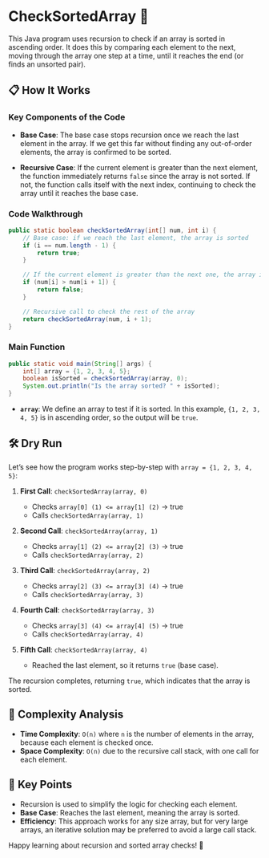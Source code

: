 

# CheckSortedArray 🚦

This Java program uses recursion to check if an array is sorted in ascending order. It does this by comparing each element to the next, moving through the array one step at a time, until it reaches the end (or finds an unsorted pair).

## 📋 How It Works

### Key Components of the Code

- **Base Case**: The base case stops recursion once we reach the last element in the array. If we get this far without finding any out-of-order elements, the array is confirmed to be sorted.
  
- **Recursive Case**: If the current element is greater than the next element, the function immediately returns `false` since the array is not sorted. If not, the function calls itself with the next index, continuing to check the array until it reaches the base case.

### Code Walkthrough

```java
public static boolean checkSortedArray(int[] num, int i) {
    // Base case: if we reach the last element, the array is sorted
    if (i == num.length - 1) {
        return true;
    }

    // If the current element is greater than the next one, the array is not sorted
    if (num[i] > num[i + 1]) {
        return false;
    }

    // Recursive call to check the rest of the array
    return checkSortedArray(num, i + 1);
}
```

### Main Function

```java
public static void main(String[] args) {
    int[] array = {1, 2, 3, 4, 5};
    boolean isSorted = checkSortedArray(array, 0);
    System.out.println("Is the array sorted? " + isSorted);
}
```

- **`array`**: We define an array to test if it is sorted. In this example, `{1, 2, 3, 4, 5}` is in ascending order, so the output will be `true`.

## 🛠️ Dry Run

Let’s see how the program works step-by-step with `array = {1, 2, 3, 4, 5}`:

1. **First Call**: `checkSortedArray(array, 0)`
   - Checks `array[0] (1) <= array[1] (2)` → true
   - Calls `checkSortedArray(array, 1)`

2. **Second Call**: `checkSortedArray(array, 1)`
   - Checks `array[1] (2) <= array[2] (3)` → true
   - Calls `checkSortedArray(array, 2)`

3. **Third Call**: `checkSortedArray(array, 2)`
   - Checks `array[2] (3) <= array[3] (4)` → true
   - Calls `checkSortedArray(array, 3)`

4. **Fourth Call**: `checkSortedArray(array, 3)`
   - Checks `array[3] (4) <= array[4] (5)` → true
   - Calls `checkSortedArray(array, 4)`

5. **Fifth Call**: `checkSortedArray(array, 4)`
   - Reached the last element, so it returns `true` (base case).

The recursion completes, returning `true`, which indicates that the array is sorted.

## 🧩 Complexity Analysis

- **Time Complexity**: `O(n)` where `n` is the number of elements in the array, because each element is checked once.
- **Space Complexity**: `O(n)` due to the recursive call stack, with one call for each element.

## 🎯 Key Points

- Recursion is used to simplify the logic for checking each element.
- **Base Case**: Reaches the last element, meaning the array is sorted.
- **Efficiency**: This approach works for any size array, but for very large arrays, an iterative solution may be preferred to avoid a large call stack.

Happy learning about recursion and sorted array checks! 🌟